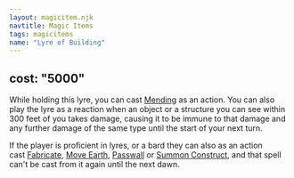 ```yaml
---
layout: magicitem.njk
navtitle: Magic Items
tags: magicitems
name: "Lyre of Building"
---
```

cost: "5000"
---

While holding this lyre, you can cast <a href="{{ '/spells/Mending' | url }}">Mending</a> as an action. You can also play the lyre as a reaction when an object or a structure you can see within 300 feet of you takes damage, causing it to be immune to that damage and any further damage of the same type until the start of your next turn.

If the player is proficient in lyres, or a bard they can also as an action cast <a href="{{ '/spells/Fabricate' | url }}">Fabricate</a>, <a href="{{ '/spells/Move Earth' | url }}">Move Earth</a>, <a href="{{ '/spells/Passwall' | url }}">Passwall</a> or <a href="{{ '/spells/Summon Construct' | url }}">Summon Construct</a>, and that spell can't be cast from it again until the next dawn.